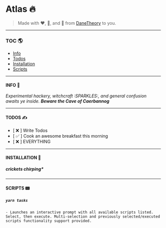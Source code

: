 # Atlas 🔥

> Made with :heart:, :beer:, and 🍫 from [DaneTheory](https://DaneTheory.com) to you.

---

### TOC 🌎

 - [Info](#info)
 - [Todos](#todos)
 - [Installation](#installation)
 - [Scripts](#scripts)

---

#### INFO 👾

_Experimental hackery, witchcraft :SPARKLES:, and general confusion awaits ye inside. **Beware the Cave of Caerbannog**_

---

#### TODOS ✍️

- [ ❌ ] Write Todos
- [ ✅ ] Cook an awesome breakfast this morning
- [ ❌ ] EVERYTHING

---

#### INSTALLATION 🧰

  ##### _crickets chirping*_

---

#### SCRIPTS 📟

  ##### `yarn tasks`
  
    - Launches an interactive prompt with all available scripts listed. Select, then execute. Multi-selection and previously selected/executed scripts functionality support provided.


